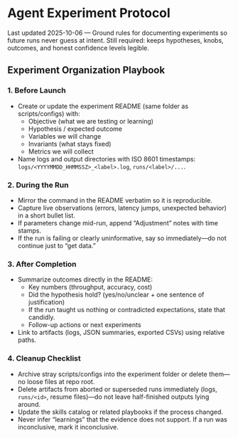 # Agent Experiment Protocol

Last updated 2025-10-06 — Ground rules for documenting experiments so future runs never guess at intent. Still required: keeps hypotheses, knobs, outcomes, and honest confidence levels legible.

## Experiment Organization Playbook

### 1. Before Launch
- Create or update the experiment README (same folder as scripts/configs) with:
  - Objective (what we are testing or learning)
  - Hypothesis / expected outcome
  - Variables we will change
  - Invariants (what stays fixed)
  - Metrics we will collect
- Name logs and output directories with ISO 8601 timestamps: `logs/<YYYYMMDD_HHMMSSZ>_<label>.log`, `runs/<label>/...`.

### 2. During the Run
- Mirror the command in the README verbatim so it is reproducible.
- Capture live observations (errors, latency jumps, unexpected behavior) in a short bullet list.
- If parameters change mid-run, append “Adjustment” notes with time stamps.
- If the run is failing or clearly uninformative, say so immediately—do not continue just to “get data.”

### 3. After Completion
- Summarize outcomes directly in the README:
  - Key numbers (throughput, accuracy, cost)
  - Did the hypothesis hold? (yes/no/unclear + one sentence of justification)
  - If the run taught us nothing or contradicted expectations, state that candidly.
  - Follow-up actions or next experiments
- Link to artifacts (logs, JSON summaries, exported CSVs) using relative paths.

### 4. Cleanup Checklist
- Archive stray scripts/configs into the experiment folder or delete them—no loose files at repo root.
- Delete artifacts from aborted or superseded runs immediately (logs, `runs/<id>`, resume files)—do not leave half-finished outputs lying around.
- Update the skills catalog or related playbooks if the process changed.
- Never infer “learnings” that the evidence does not support. If a run was inconclusive, mark it inconclusive.
